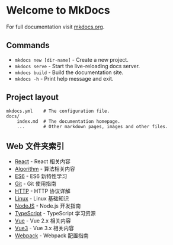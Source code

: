# Welcome to MkDocs

For full documentation visit [mkdocs.org](https://www.mkdocs.org).

## Commands

* `mkdocs new [dir-name]` - Create a new project.
* `mkdocs serve` - Start the live-reloading docs server.
* `mkdocs build` - Build the documentation site.
* `mkdocs -h` - Print help message and exit.

## Project layout

    mkdocs.yml    # The configuration file.
    docs/
        index.md  # The documentation homepage.
        ...       # Other markdown pages, images and other files.

## Web 文件夹索引

- [React](./web/React/index.md) - React 相关内容
- [Algorithm](./web/algorithm/index.md) - 算法相关内容
- [ES6](./web/es6/index.md) - ES6 新特性学习
- [Git](./web/git/index.md) - Git 使用指南
- [HTTP](./web/http/index.md) - HTTP 协议详解
- [Linux](./web/linux/index.md) - Linux 基础知识
- [NodeJS](./web/NodeJS/index.md) - Node.js 开发指南
- [TypeScript](./web/typescript/index.md) - TypeScript 学习资源
- [Vue](./web/vue/index.md) - Vue 2.x 相关内容
- [Vue3](./web/vue3/index.md) - Vue 3.x 相关内容
- [Webpack](./web/webpack/index.md) - Webpack 配置指南

